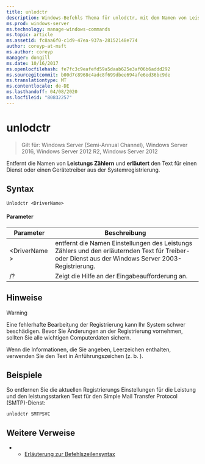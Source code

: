 ```yaml
---
title: unlodctr
description: Windows-Befehls Thema für unlodctr, mit dem Namen von Leistungs Zählern und der Erläuterung von Text für einen Dienst oder einen Gerätetreiber aus der Systemregistrierung entfernt werden
ms.prod: windows-server
ms.technology: manage-windows-commands
ms.topic: article
ms.assetid: fc8aa6f0-c1d9-47ea-937a-28152148e774
author: coreyp-at-msft
ms.author: coreyp
manager: dongill
ms.date: 10/16/2017
ms.openlocfilehash: fe7fc3c9eafefd59a5daab625e3af06b6addd292
ms.sourcegitcommit: b00d7c8968c4adc8f699dbee694afe6ed36bc9de
ms.translationtype: MT
ms.contentlocale: de-DE
ms.lasthandoff: 04/08/2020
ms.locfileid: "80832257"
---
```

# <a name="unlodctr"></a>unlodctr

>Gilt für: Windows Server (Semi-Annual Channel), Windows Server 2016, Windows Server 2012 R2, Windows Server 2012

Entfernt die Namen von **Leistungs Zählern** und **erläutert** den Text für einen Dienst oder einen Gerätetreiber aus der Systemregistrierung.   

## <a name="syntax"></a>Syntax  
```  
Unlodctr <DriverName>   
```  
#### <a name="parameters"></a>Parameter  
|Parameter|Beschreibung|  
|-------|--------|  
|\<DriverName >|entfernt die Namen Einstellungen des Leistungs Zählers und den erläuternden Text für Treiber-oder Dienst <DriverName> aus der Windows Server 2003-Registrierung.|  
|/?|Zeigt die Hilfe an der Eingabeaufforderung an.|  

## <a name="remarks"></a>Hinweise  
> [!WARNING]  
> Eine fehlerhafte Bearbeitung der Registrierung kann Ihr System schwer beschädigen. Bevor Sie Änderungen an der Registrierung vornehmen, sollten Sie alle wichtigen Computerdaten sichern.  

Wenn die Informationen, die Sie angeben, Leerzeichen enthalten, verwenden Sie den Text in Anführungszeichen (z. b. <DriverName>).  

## <a name="examples"></a><a name=BKMK_Examples></a>Beispiele  
So entfernen Sie die aktuellen Registrierungs Einstellungen für die Leistung und den leistungsstarken Text für den Simple Mail Transfer Protocol (SMTP)-Dienst:  
```  
unlodctr SMTPSVC  
```  
## <a name="additional-references"></a>Weitere Verweise  
-   - [Erläuterung zur Befehlszeilensyntax](command-line-syntax-key.md)  
  
